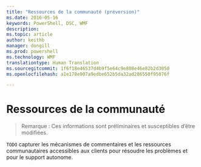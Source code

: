 ```yaml
---
title: "Ressources de la communauté (préversion)"
ms.date: 2016-05-16
keywords: PowerShell, DSC, WMF
description: 
ms.topic: article
author: keithb
manager: dongill
ms.prod: powershell
ms.technology: WMF
translationtype: Human Translation
ms.sourcegitcommit: 1f6f18e46537d4b9f5e64c9e808e46e82b2d3050
ms.openlocfilehash: a1e178e907a9edbe652b5da32ad286550f95076f

---
```


# Ressources de la communauté #
> Remarque : Ces informations sont préliminaires et susceptibles d’être modifiées.


`TODO` capturer les mécanismes de commentaires et les ressources communautaires accessibles aux clients pour résoudre les problèmes et pour le support autonome.



<!--HONumber=Jul16_HO1-->



